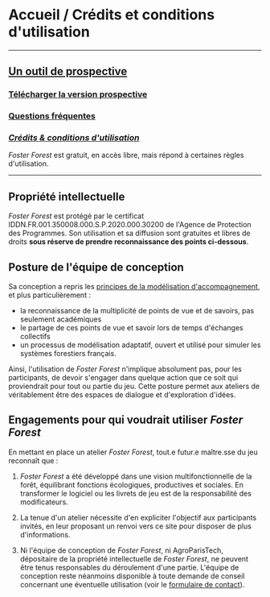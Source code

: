 # Accueil / Crédits et conditions d'utilisation

***
## [Un outil de prospective](https://timotheefouqueray.github.io/fosterforest/prospective/prospective)
### [Télécharger la version prospective](https://timotheefouqueray.github.io/fosterforest/prospective/telecharger-prospective)
### [Questions fréquentes](https://timotheefouqueray.github.io/fosterforest/prospective/FAQ)
### *[Crédits & conditions d'utilisation](https://timotheefouqueray.github.io/fosterforest/home/credits-utilisation)*
_Foster Forest_ est gratuit, en accès libre, mais répond à certaines règles d'utilisation.
***

## Propriété intellectuelle

_Foster Forest_ est protégé par le certificat IDDN.FR.001.350008.000.S.P.2020.000.30200 de l'Agence de Protection des Programmes. Son utilisation et sa diffusion sont gratuites et libres de droits **sous réserve de prendre reconnaissance des points ci-dessous**.

## Posture de l'équipe de conception

Sa conception a repris les [principes de la modélisation d'accompagnement](https://collaboratif.cirad.fr/alfresco/s/d/workspace/SpacesStore/38509a15-6a43-42f8-9cf8-7c31370d2cc4/Leteurtre_2013_ComMod.pdf), et plus particulièrement :
- la reconnaissance de la multiplicité de points de vue et de savoirs, pas seulement académiques
- le partage de ces points de vue et savoir lors de  temps d'échanges  collectifs
- un processus de modélisation adaptatif, ouvert et utilisé pour simuler les systèmes forestiers français.

Ainsi, l'utilisation de _Foster Forest_ n'implique absolument pas, pour les participants, de devoir s'engager dans quelque action que ce soit qui proviendrait pour tout ou partie du jeu. Cette posture permet aux ateliers de véritablement être des espaces de dialogue et d'exploration d'idées.
 
## Engagements pour qui voudrait utiliser _Foster Forest_

En mettant en place un atelier _Foster Forest_, tout.e futur.e maître.sse du jeu reconnaît que :

1. _Foster Forest_ a été développé dans une vision multifonctionnelle de la forêt, équilibrant fonctions écologiques, productives et sociales. En transformer le logiciel ou les livrets de jeu est de la responsabilité des modificateurs.

2. La tenue d'un atelier nécessite d'en expliciter l'objectif aux participants invités, en leur proposant un renvoi vers ce site pour disposer de plus d'informations.

3. Ni l'équipe de conception de _Foster Forest_, ni AgroParisTech, dépositaire de la propriété intellectuelle de _Foster Forest_, ne peuvent être tenus responsables du déroulement d'une partie. L'équipe de conception reste néanmoins disponible à toute demande de conseil concernant une éventuelle utilisation (voir le [formulaire de contact](https://timotheefouqueray.github.io/fosterforest/contact)).
